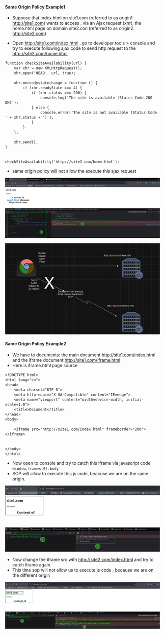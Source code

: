 #### Same Origin Policy Example1

- Suppose that index.html on site1.com (referred to as origin1: http://site1.com) wants to access , via an Ajax request (xhr), the home.html page on domain site2.con (referred to as origin2: http://site2.com)

- Open http://site1.com/index.html , go to developer tools > console and try to execute following ajax code to send http request to the http://site2.com/home.html

```
function checkSiteAvailability(url) {
    var xhr = new XMLHttpRequest();
    xhr.open('HEAD', url, true);

    xhr.onreadystatechange = function () {
        if (xhr.readyState === 4) {
            if (xhr.status === 200) {
                console.log('The site is available (Status Code 200 OK)');
            } else {
                console.error('The site is not available (Status Code ' + xhr.status + ')');
            }
        }
    };

    xhr.send();
}


checkSiteAvailability('http://site2.com/home.html');
```

- same origin policy will not allow the execute this ajax request

![Image](/img/sopblocked.png)

![Image](/img/sopgrap.png)

#### Same Origin Policy Example2

- We have to documents: the main document http://site1.com/index.html and the iframe document http://site1.com/iframe.html
- Here is iframe.html page source

```
<!DOCTYPE html>
<html lang="en">
<head>
    <meta charset="UTF-8">
    <meta http-equiv="X-UA-Compatible" content="IE=edge">
    <meta name="viewport" content="width=device-width, initial-scale=1.0">
    <title>Document</title>
</head>
<body>

    <iframe src="http://site1.com/index.html" frameborder="200"></iframe>


</body>
</html>
```

- Now open to console and try to catch this iframe via javascript code `window.frames[0].body`
- SOP will allow to execute this js code, beacuse we are on the same origin.

![Image](/img/sopallow.png)

- Now change the iframe src with http://site2.com/index.html and try to catch iframe again.
- This time sop will not allow us to execute js code , because we are on the different origin

![Image](/img/sopnotallowed.png)

